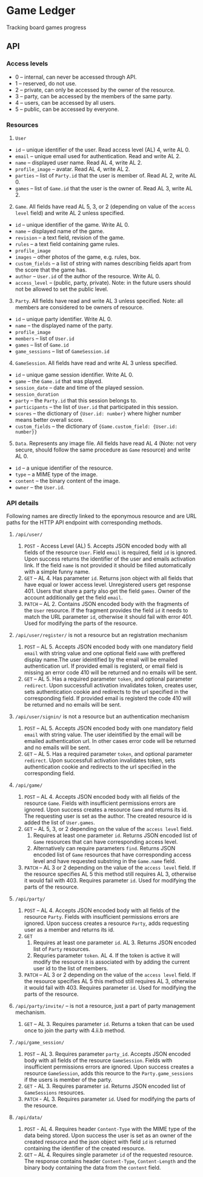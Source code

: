 # Game Ledger

Tracking board games progress

## API

### Access levels

- 0 – internal, can never be accessed through API.
- 1 – reserved, do not use.
- 2 – private, can only be accessed by the owner of the resource.
- 3 – party, can be accessed by the members of the same party.
- 4 – users, can be accessed by all users.
- 5 – public, can be accessed by everyone.

### Resources

1. `User`

- `id` – unique identifier of the user. Read access level (AL) 4, write AL 0.
- `email` – unique email used for authentication. Read and write AL 2.
- `name` – displayed user name. Read AL 4, write AL 2.
- `profile_image` – avatar. Read AL 4, write AL 2.
- `parties` – list of `Party.id` that the user is member of. Read AL 2, write AL 0.
- `games` – list of `Game.id` that the user is the owner of. Read AL 3, write AL 2.

2. `Game`. All fields have read AL 5, 3, or 2 (depending on value of the `access level` field) and write AL 2 unless specified.

- `id` – unique identifier of the game. Write AL 0.
- `name` – displayed name of the game.
- `revision` – a text field, revision of the game.
- `rules` – a text field containing game rules.
- `profile_image`
- `images` – other photos of the game, e.g. rules, box.
- `custom_fields` – a list of string with names describing fields apart from the score that the game has.
- `author` – `User.id` of the author of the resource. Write AL 0.
- `access_level` – (public, party, private). Note: in the future users should not be allowed to set the public level.

3. `Party`. All fields have read and write AL 3 unless specified. Note: all members are considered to be owners of resource.

- `id` – unique party identifier. Write AL 0.
- `name` – the displayed name of the party.
- `profile_image`
- `members` – list of `User.id`
- `games` – list of `Game.id`
- `game_sessions` – list of `GameSession.id`

4. `GameSession`. All fields have read and write AL 3 unless specified.

- `id` – unique game session identifier. Write AL 0.
- `game` – the `Game.id` that was played.
- `session_date` – date and time of the played session.
- `session_duration`
- `party` – the `Party.id` that this session belongs to.
- `participants` – the list of `User.id` that participated in this session.
- `scores` – the dictionary of `{User.id: number}` where higher number means better overall score.
- `custom_fields` – the dictionary of `{Game.custom_field: {User.id: number}}`

5. `Data`. Represents any image file. All fields have read AL 4 (Note: not very secure, should follow the same procedure as `Game` resource) and write AL 0.

- `id` – a unique identifier of the resource.
- `type` – a MIME type of the image.
- `content` – the binary content of the image.
- `owner` – the `User.id`.

### API details

Following names are directly linked to the eponymous resource and are URL paths for the HTTP API endpoint with corresponding methods.

1. `/api/user/`

   1. `POST` - Access Level (AL) 5. Accepts JSON encoded body with all fields of the resource `User`. Field `email` is required, field `id` is ignored. Upon success returns the identifier of the user and emails activation link. If the field `name` is not provided it should be filled automatically with a simple funny name.
   1. `GET` – AL 4. Has parameter `id`. Returns json object with all fields that have equal or lower access level. Unregistered users get response 401. Users that share a party also get the field `games`. Owner of the account additionally get the field `email`.
   1. `PATCH` – AL 2. Contains JSON encoded body with the fragments of the `User` resource. If the fragment provides the field `id` it needs to match the URL parameter `id`, otherwise it should fail with error 401. Used for modifying the parts of the resource.

1. `/api/user/register/` is not a resource but an registration mechanism

   1. `POST` – AL 5. Accepts JSON encoded body with one mandatory field `email` with string value and one optional field `name` with preffered display name.The user ideintified by the email will be emailed authentication url. If provided email is registerd, or email field is missing an error code 410 will be returned and no emails will be sent.
   1. `GET` – AL 5. Has a required parameter `token`, and optional parameter `redirect`. Upon successfull activation invalidates token, creates user, sets authentication cookie and redirects to the url specified in the corresponding field. If provided email is registerd the code 410 will be returned and no emails will be sent.

1. `/api/user/signin/` is not a resource but an authentication mechanism

   1. `POST` – AL 5. Accepts JSON encoded body with one mandatory field `email` with string value. The user ideintified by the email will be emailed authentication url. In other cases error code will be returned and no emails will be sent.
   1. `GET` – AL 5. Has a required parameter `token`, and optional parameter `redirect`. Upon successfull activation invalidates token, sets authentication cookie and redirects to the url specified in the corresponding field.

1. `/api/game/`

   1. `POST` – AL 4. Accepts JSON encoded body with all fields of the resource `Game`. Fields with insufficient permissions errors are ignored. Upon success creates a resource `Game` and returns its id. The requesting user is set as the author. The created resource id is added the list of `User.games`.
   1. `GET` – AL 5, 3, or 2 depending on the value of the `access level` field.
      1. Requires at least one parameter `id`. Returns JSON encoded list of `Game` resources that can have corresponding access level.
      1. Alternatively can require parameters `find`. Returns JSON encoded list of `Game` resources that have corresponding access level and have requested substring in the `Game.name` field.
   1. `PATCH` – AL 3 or 2 depending on the value of the `access level` field. If the resource specifies AL 5 this method still requires AL 3, otherwise it would fail with 403. Requires parameter `id`. Used for modifying the parts of the resource.

1. `/api/party/`

   1. `POST` – AL 4. Accepts JSON encoded body with all fields of the resource `Party`. Fields with insufficient permissions errors are ignored. Upon success creates a resource `Party`, adds requesting user as a member and returns its id.
   1. `GET`
      1. Requires at least one parameter `id`. AL 3. Returns JSON encoded list of `Party` resources.
      1. Requries parameter `token`. AL 4. If the token is active it will modify the resource it is associated with by adding the current user id to the list of members.
   1. `PATCH` – AL 3 or 2 depending on the value of the `access level` field. If the resource specifies AL 5 this method still requires AL 3, otherwise it would fail with 403. Requires parameter `id`. Used for modifying the parts of the resource.

1. `/api/party/invite/` – is not a resource, just a part of party management mechanism.

   1. `GET` – AL 3. Requires parameter `id`. Returns a token that can be used once to join the party with 4.ii.b method.

1. `/api/game_session/`

   1. `POST` – AL 3. Requires parameter `party_id`. Accepts JSON encoded body with all fields of the resource `GameSession`. Fields with insufficient permissions errors are ignored. Upon success creates a resource `GameSession`, adds this reource to the `Party.game_sessions` if the users is member of the party.
   2. `GET` - AL 3. Requires parameter `id`. Returns JSON encoded list of `GameSessions` resources.
   3. `PATCH` - AL 3. Requires parameter `id`. Used for modifying the parts of the resource.

1. `/api/data/`

   1. `POST` - AL 4. Requires header `Content-Type` with the MIME type of the data being stored. Upon success the user is set as an owner of the created resource and the json object with field `id` is returned containing the identifier of the created resource.
   1. `GET` – AL 4. Requires single parameter `id` of the requested resource. The response contains header `Content-Type`, `Content-Length` and the binary body containing the data from the `content` field.
